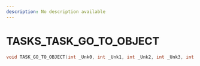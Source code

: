 ```yaml
---
description: No description available 
---
```


# TASKS\_TASK_GO_TO_OBJECT

```cpp
void TASK_GO_TO_OBJECT(int _Unk0, int _Unk1, int _Unk2, int _Unk3, int _Unk4);
```